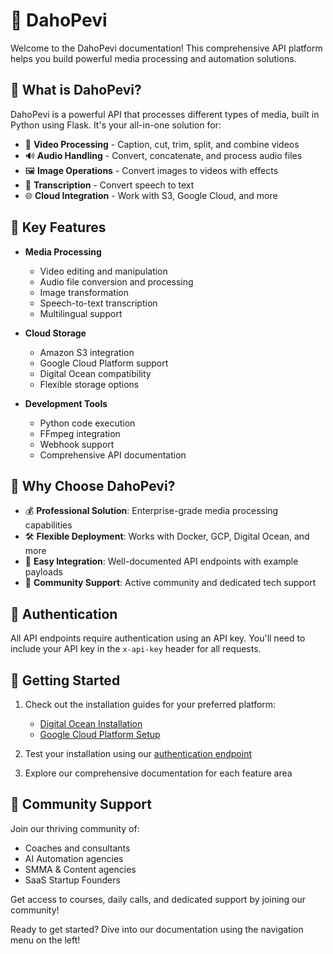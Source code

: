 # 🚀 DahoPevi

Welcome to the DahoPevi documentation! This comprehensive API platform helps you build powerful media processing and automation solutions.

## 💫 What is DahoPevi?

DahoPevi is a powerful API that processes different types of media, built in Python using Flask. It's your all-in-one solution for:

* 🎥 **Video Processing** - Caption, cut, trim, split, and combine videos
* 🔊 **Audio Handling** - Convert, concatenate, and process audio files
* 🖼️ **Image Operations** - Convert images to videos with effects
* 📝 **Transcription** - Convert speech to text
* 🌐 **Cloud Integration** - Work with S3, Google Cloud, and more

## 🎯 Key Features

* **Media Processing**
  * Video editing and manipulation
  * Audio file conversion and processing
  * Image transformation
  * Speech-to-text transcription
  * Multilingual support

* **Cloud Storage**
  * Amazon S3 integration
  * Google Cloud Platform support
  * Digital Ocean compatibility
  * Flexible storage options

* **Development Tools**
  * Python code execution
  * FFmpeg integration
  * Webhook support
  * Comprehensive API documentation

## 🌟 Why Choose DahoPevi?

* 💰 **Professional Solution**: Enterprise-grade media processing capabilities
* 🛠️ **Flexible Deployment**: Works with Docker, GCP, Digital Ocean, and more
* 🔄 **Easy Integration**: Well-documented API endpoints with example payloads
* 🤝 **Community Support**: Active community and dedicated tech support

## 🔐 Authentication

All API endpoints require authentication using an API key. You'll need to include your API key in the `x-api-key` header for all requests.

## 🚦 Getting Started

1. Check out the installation guides for your preferred platform:
   * [Digital Ocean Installation](cloud-installation/do.md)
   * [Google Cloud Platform Setup](cloud-installation/gcp.md)

2. Test your installation using our [authentication endpoint](toolkit/authenticate.md)

3. Explore our comprehensive documentation for each feature area

## 👥 Community Support

Join our thriving community of:
* Coaches and consultants
* AI Automation agencies
* SMMA & Content agencies
* SaaS Startup Founders

Get access to courses, daily calls, and dedicated support by joining our community!

Ready to get started? Dive into our documentation using the navigation menu on the left!
